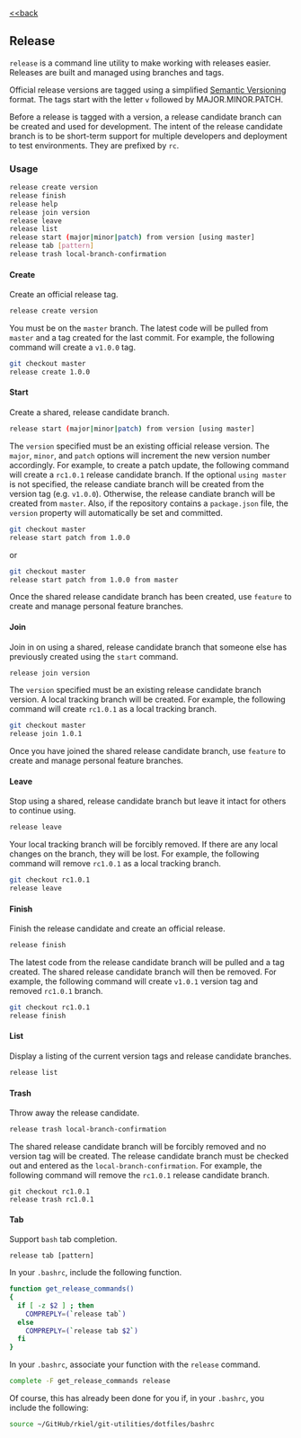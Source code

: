 [<<back](README.md)

## Release

`release` is a command line utility to make working with releases easier.  Releases are built and managed using branches and tags.  

Official release versions are tagged using a simplified [Semantic Versioning](http://semver.org/) format.  The tags start with the letter `v` followed by MAJOR.MINOR.PATCH.

Before a release is tagged with a version, a release candidate branch can be created and used for development.  The intent of the release candidate branch is to be short-term support for multiple developers and deployment to test environments.  They are prefixed by `rc`.

### Usage

```bash
release create version
release finish
release help
release join version
release leave
release list
release start (major|minor|patch) from version [using master]
release tab [pattern]
release trash local-branch-confirmation
```

#### Create

Create an official release tag.

```bash
release create version
```

You must be on the `master` branch.  The latest code will be pulled from `master` and a tag created for the last commit.  For example, the following command will create a `v1.0.0` tag.

```bash
git checkout master
release create 1.0.0
```

#### Start

Create a shared, release candidate branch.

```bash
release start (major|minor|patch) from version [using master]
```

The `version` specified must be an existing official release version.  The `major`, `minor`, and `patch` options will increment the new version number accordingly.  For example, to create a patch update, the following command will create a `rc1.0.1` release candidate branch.  If the optional `using master` is not specified, the release candiate branch will be created from the version tag (e.g. `v1.0.0`).  Otherwise, the release candiate branch will be created from `master`.  Also, if the repository contains a `package.json` file, the `version` property will automatically be set and committed.

```bash
git checkout master
release start patch from 1.0.0
```
or

```bash
git checkout master
release start patch from 1.0.0 from master
```

Once the shared release candidate branch has been created, use `feature` to create and manage personal feature branches.

#### Join

Join in on using a shared, release candidate branch that someone else has previously created using the `start` command.

```bash
release join version
```

The `version` specified must be an existing release candidate branch version.  A local tracking branch will be created.  For example, the following command will create `rc1.0.1` as a local tracking branch.

```bash
git checkout master
release join 1.0.1
```

Once you have joined the shared release candidate branch, use `feature` to create and manage personal feature branches.

#### Leave

Stop using a shared, release candidate branch but leave it intact for others to continue using.

```bash
release leave
```

Your local tracking branch will be forcibly removed.  If there are any local changes on the branch, they will be lost.  For example, the following command will remove `rc1.0.1` as a local tracking branch.

```bash
git checkout rc1.0.1
release leave
```

#### Finish

Finish the release candidate and create an official release.

```bash
release finish
```

The latest code from the release candidate branch will be pulled and a tag created.  The shared release candidate branch will then be removed.  For example, the following command will create `v1.0.1` version tag and removed `rc1.0.1` branch.

```bash
git checkout rc1.0.1
release finish
```

#### List

Display a listing of the current version tags and release candidate branches.

```bash
release list
```

#### Trash

Throw away the release candidate.

```bash
release trash local-branch-confirmation
```

The shared release candidate branch will be forcibly removed and no version tag will be created.  The release candidate branch must be checked out and entered as the `local-branch-confirmation`.  For example, the following command will remove the `rc1.0.1` release candidate branch.

```branch
git checkout rc1.0.1
release trash rc1.0.1
```

#### Tab

Support `bash` tab completion.

```branch
release tab [pattern]
```

In your `.bashrc`, include the following function.

```bash
function get_release_commands()
{
  if [ -z $2 ] ; then
    COMPREPLY=(`release tab`)
  else
    COMPREPLY=(`release tab $2`)
  fi
}
```

In your `.bashrc`, associate your function with the `release` command.

```bash
complete -F get_release_commands release
```

Of course, this has already been done for you if, in your `.bashrc`, you include the following:

```bash
source ~/GitHub/rkiel/git-utilities/dotfiles/bashrc
```
